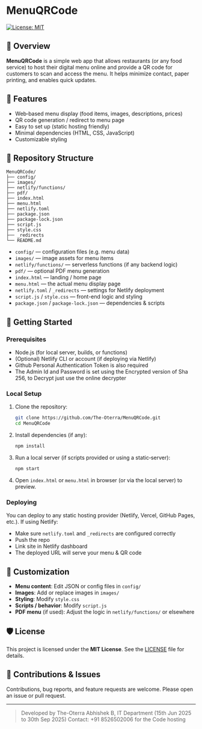 # MenuQRCode

[![License: MIT](https://img.shields.io/badge/License-MIT-yellow.svg)](#license)

## 📖 Overview

**MenuQRCode** is a simple web app that allows restaurants (or any food service) to host their digital menu online and provide a QR code for customers to scan and access the menu. It helps minimize contact, paper printing, and enables quick updates.

## 🧩 Features

- Web‑based menu display (food items, images, descriptions, prices)  
- QR code generation / redirect to menu page  
- Easy to set up (static hosting friendly)  
- Minimal dependencies (HTML, CSS, JavaScript)  
- Customizable styling  

## 📂 Repository Structure

```
MenuQRCode/
├── config/  
├── images/  
├── netlify/functions/  
├── pdf/  
├── index.html  
├── menu.html  
├── netlify.toml  
├── package.json  
├── package-lock.json  
├── script.js  
├── style.css  
├── _redirects  
└── README.md
```

- `config/` — configuration files (e.g. menu data)  
- `images/` — image assets for menu items  
- `netlify/functions/` — serverless functions (if any backend logic)  
- `pdf/` — optional PDF menu generation  
- `index.html` — landing / home page  
- `menu.html` — the actual menu display page  
- `netlify.toml` / `_redirects` — settings for Netlify deployment  
- `script.js` / `style.css` — front-end logic and styling  
- `package.json` / `package-lock.json` — dependencies & scripts  

## 🚀 Getting Started

### Prerequisites

- Node.js (for local server, builds, or functions)  
- (Optional) Netlify CLI or account (if deploying via Netlify)
- Github Personal Authentication Token is also required
- The Admin Id and Password is set using the Encrypted version of Sha 256, to Decrypt just use the online decrypter

### Local Setup

1. Clone the repository:

   ```bash
   git clone https://github.com/The-Oterra/MenuQRCode.git
   cd MenuQRCode
   ```

2. Install dependencies (if any):

   ```bash
   npm install
   ```

3. Run a local server (if scripts provided or using a static‑server):

   ```bash
   npm start
   ```

4. Open `index.html` or `menu.html` in browser (or via the local server) to preview.

### Deploying

You can deploy to any static hosting provider (Netlify, Vercel, GitHub Pages, etc.). If using Netlify:

- Make sure `netlify.toml` and `_redirects` are configured correctly  
- Push the repo  
- Link site in Netlify dashboard  
- The deployed URL will serve your menu & QR code  

## 🔧 Customization

- **Menu content**: Edit JSON or config files in `config/`  
- **Images**: Add or replace images in `images/`  
- **Styling**: Modify `style.css`  
- **Scripts / behavior**: Modify `script.js`  
- **PDF menu** (if used): Adjust the logic in `netlify/functions/` or elsewhere  

## 🛡️ License

This project is licensed under the **MIT License**. See the [LICENSE](LICENSE) file for details.

## 🙋 Contributions & Issues

Contributions, bug reports, and feature requests are welcome. Please open an issue or pull request.

---

> Developed by The-Oterra
> Abhishek B, IT Department (15th Jun 2025 to 30th Sep 2025)
> Contact: +91 8526502006 for the Code hosting
